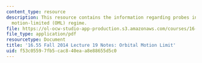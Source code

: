 ```yaml
---
content_type: resource
description: This resource contains the information regarding probes in the orbital
  motion-limited (OML) regime.
file: https://ol-ocw-studio-app-production.s3.amazonaws.com/courses/16-55-ionized-gases-fall-2014/f53c05597fb5cac840eaa8e88655d5c0_MIT16_55F14_Lecture19.pdf
file_type: application/pdf
resourcetype: Document
title: '16.55 Fall 2014 Lecture 19 Notes: Orbital Motion Limit'
uid: f53c0559-7fb5-cac8-40ea-a8e88655d5c0
---
```

